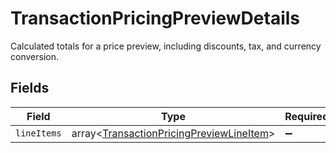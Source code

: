 # TransactionPricingPreviewDetails

Calculated totals for a price preview, including discounts, tax, and currency conversion.


## Fields

| Field                                                                                                | Type                                                                                                 | Required                                                                                             | Description                                                                                          |
| ---------------------------------------------------------------------------------------------------- | ---------------------------------------------------------------------------------------------------- | ---------------------------------------------------------------------------------------------------- | ---------------------------------------------------------------------------------------------------- |
| `lineItems`                                                                                          | array<[TransactionPricingPreviewLineItem](../../models/shared/TransactionPricingPreviewLineItem.md)> | :heavy_minus_sign:                                                                                   | N/A                                                                                                  |